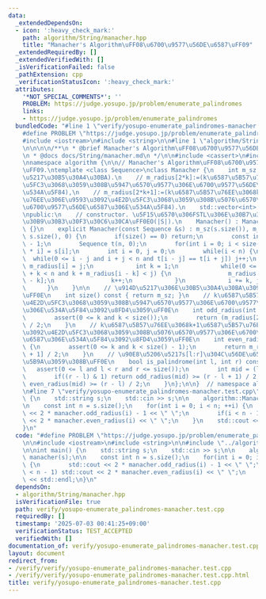 ```yaml
---
data:
  _extendedDependsOn:
  - icon: ':heavy_check_mark:'
    path: algorithm/String/manacher.hpp
    title: "Manacher's Algorithm\uFF08\u6700\u9577\u56DE\u6587\uFF09"
  _extendedRequiredBy: []
  _extendedVerifiedWith: []
  _isVerificationFailed: false
  _pathExtension: cpp
  _verificationStatusIcon: ':heavy_check_mark:'
  attributes:
    '*NOT_SPECIAL_COMMENTS*': ''
    PROBLEM: https://judge.yosupo.jp/problem/enumerate_palindromes
    links:
    - https://judge.yosupo.jp/problem/enumerate_palindromes
  bundledCode: "#line 1 \"verify/yosupo-enumerate_palindromes-manacher.test.cpp\"\n\
    #define PROBLEM \"https://judge.yosupo.jp/problem/enumerate_palindromes\"\n\n\
    #include <iostream>\n#include <string>\n\n#line 1 \"algorithm/String/manacher.hpp\"\
    \n\n\n\n/**\n * @brief Manacher's Algorithm\uFF08\u6700\u9577\u56DE\u6587\uFF09\
    \n * @docs docs/String/manacher.md\n */\n\n#include <cassert>\n#include <vector>\n\
    \nnamespace algorithm {\n\n// Manacher's Algorithm\uFF08\u6700\u9577\u56DE\u6587\
    \uFF09.\ntemplate <class Sequence>\nclass Manacher {\n    int m_sz;  // m_sz:=(\u914D\
    \u5217\u30B5\u30A4\u30BA).\n    // m_radius[2*k]:=(k\u6587\u5B57\u76EE\u3092\u4E2D\
    \u5FC3\u3068\u3059\u308B\u5947\u6570\u9577\u306E\u6700\u9577\u56DE\u6587\u306E\
    \u534A\u5F84),\n    // m_radius[2*k+1]:=(k\u6587\u5B57\u76EE\u3068k+1\u6587\u5B57\
    \u76EE\u306E\u9593\u3092\u4E2D\u5FC3\u3068\u3059\u308B\u5076\u6570\u9577\u306E\
    \u6700\u9577\u56DE\u6587\u306E\u534A\u5F84).\n    std::vector<int> m_radius;\n\
    \npublic:\n    // constructor. \u5F15\u6570\u306FSTL\u306E\u30B7\u30FC\u30B1\u30F3\
    \u30B9\u30B3\u30F3\u30C6\u30CA\uFF0EO(|S|).\n    Manacher() : Manacher(Sequence())\
    \ {}\n    explicit Manacher(const Sequence &s) : m_sz(s.size()), m_radius(2 *\
    \ s.size(), 0) {\n        if(size() == 0) return;\n        const int n = 2 * size()\
    \ - 1;\n        Sequence t(n, 0);\n        for(int i = 0; i < size(); ++i) t[2\
    \ * i] = s[i];\n        int i = 0, j = 0;\n        while(i < n) {\n          \
    \  while(0 <= i - j and i + j < n and t[i - j] == t[i + j]) j++;\n           \
    \ m_radius[i] = j;\n            int k = 1;\n            while(0 <= i - k and i\
    \ + k < n and k + m_radius[i - k] < j) {\n                m_radius[i + k] = m_radius[i\
    \ - k];\n                k++;\n            }\n            i += k, j -= k;\n  \
    \      }\n    }\n\n    // \u914D\u5217\u306E\u30B5\u30A4\u30BA\u3092\u8FD4\u3059\
    \uFF0E\n    int size() const { return m_sz; }\n    // k\u6587\u5B57\u76EE\u3092\
    \u4E2D\u5FC3\u3068\u3059\u308B\u5947\u6570\u9577\u306E\u6700\u9577\u56DE\u6587\
    \u306E\u534A\u5F84\u3092\u8FD4\u3059\uFF0E\n    int odd_radius(int k) const {\n\
    \        assert(0 <= k and k < size());\n        return (m_radius[2 * k] + 1)\
    \ / 2;\n    }\n    // k\u6587\u5B57\u76EE\u3068k+1\u6587\u5B57\u76EE\u306E\u9593\
    \u3092\u4E2D\u5FC3\u3068\u3059\u308B\u5076\u6570\u9577\u306E\u6700\u9577\u56DE\
    \u6587\u306E\u534A\u5F84\u3092\u8FD4\u3059\uFF0E\n    int even_radius(int k) const\
    \ {\n        assert(0 <= k and k < size() - 1);\n        return m_radius[2 * k\
    \ + 1] / 2;\n    }\n    // \u90E8\u5206\u5217s[l:r]\u304C\u56DE\u6587\u304B\u5224\
    \u5B9A\u3059\u308B\uFF0E\n    bool is_palindrome(int l, int r) const {\n     \
    \   assert(0 <= l and l < r and r <= size());\n        int mid = (l + r) / 2;\n\
    \        if((r - l) & 1) return odd_radius(mid) >= (r - l + 1) / 2;\n        return\
    \ even_radius(mid) >= (r - l) / 2;\n    }\n};\n\n}  // namespace algorithm\n\n\
    \n#line 7 \"verify/yosupo-enumerate_palindromes-manacher.test.cpp\"\n\nint main()\
    \ {\n    std::string s;\n    std::cin >> s;\n\n    algorithm::Manacher manacher(s);\n\
    \n    const int n = s.size();\n    for(int i = 0; i < n; ++i) {\n        std::cout\
    \ << 2 * manacher.odd_radius(i) - 1 << \" \";\n        if(i < n - 1) std::cout\
    \ << 2 * manacher.even_radius(i) << \" \";\n    }\n    std::cout << std::endl;\n\
    }\n"
  code: "#define PROBLEM \"https://judge.yosupo.jp/problem/enumerate_palindromes\"\
    \n\n#include <iostream>\n#include <string>\n\n#include \"../algorithm/String/manacher.hpp\"\
    \n\nint main() {\n    std::string s;\n    std::cin >> s;\n\n    algorithm::Manacher\
    \ manacher(s);\n\n    const int n = s.size();\n    for(int i = 0; i < n; ++i)\
    \ {\n        std::cout << 2 * manacher.odd_radius(i) - 1 << \" \";\n        if(i\
    \ < n - 1) std::cout << 2 * manacher.even_radius(i) << \" \";\n    }\n    std::cout\
    \ << std::endl;\n}\n"
  dependsOn:
  - algorithm/String/manacher.hpp
  isVerificationFile: true
  path: verify/yosupo-enumerate_palindromes-manacher.test.cpp
  requiredBy: []
  timestamp: '2025-07-03 00:41:25+09:00'
  verificationStatus: TEST_ACCEPTED
  verifiedWith: []
documentation_of: verify/yosupo-enumerate_palindromes-manacher.test.cpp
layout: document
redirect_from:
- /verify/verify/yosupo-enumerate_palindromes-manacher.test.cpp
- /verify/verify/yosupo-enumerate_palindromes-manacher.test.cpp.html
title: verify/yosupo-enumerate_palindromes-manacher.test.cpp
---
```

